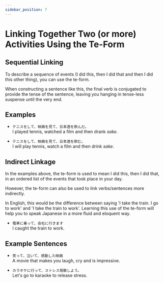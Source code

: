 ```yaml
---
sidebar_position: 7
---
```


# Linking Together Two (or more) Activities Using the Te-Form

## Sequential Linking

To describe a sequence of events (I did this, then I did that and then I did this other thing), you can use the te-form.

When constructing a sentence like this, the final verb is conjugated to provide the tense of the sentence, leaving you hanging in tense-less suspense until the very end.

## Examples

- ``テニスをして、映画を見て、日本酒を飲んだ。``  
  I played tennis, watched a film and then drank *sake*.

- ``テニスをして、映画を見て、日本酒を飲む。``  
  I will play tennis, watch a film and then drink *sake*.

## Indirect Linkage

In the examples above, the te-form is used to mean I did this, then I did that, in an ordered list of the events that took place in your day.

However, the te-form can also be used to link verbs/sentences more indirectly.

In English, this would be the difference between saying 'I take the train. I go to work' and 'I take the train to work'. Learning this use of the te-form will help you to speak Japanese in a more fluid and eloquent way.

- ``電車に乗って、会社に行きます``  
  I caught the train to work.

## Example Sentences

- ``笑って、泣いて、感動した映画``  
  A movie that makes you laugh, cry and is impressive.

- ``カラオケに行って、ストレス発散しよう。``  
  Let's go to karaoke to release stress.
